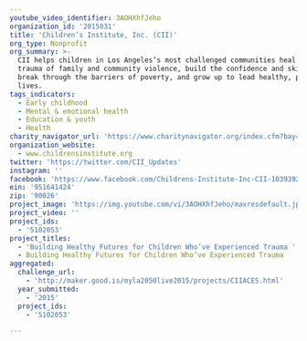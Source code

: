 ```yaml
---
youtube_video_identifier: 3AOHXhfJeho
organization_id: '2015031'
title: 'Children’s Institute, Inc. (CII)'
org_type: Nonprofit
org_summary: >-
  CII helps children in Los Angeles’s most challenged communities heal from the
  trauma of family and community violence, build the confidence and skills to
  break through the barriers of poverty, and grow up to lead healthy, productive
  lives.
tags_indicators:
  - Early childhood
  - Mental & emotional health
  - Education & youth
  - Health
charity_navigator_url: 'https://www.charitynavigator.org/index.cfm?bay=search.profile&ein=951641424'
organization_website:
  - www.childrensinstitute.org
twitter: 'https://twitter.com/CII_Updates'
instagram: ''
facebook: 'https://www.facebook.com/Childrens-Institute-Inc-CII-103939291803/timeline/'
ein: '951641424'
zip: '90026'
project_image: 'https://img.youtube.com/vi/3AOHXhfJeho/maxresdefault.jpg'
project_video: ''
project_ids:
  - '5102053'
project_titles:
  - 'Building Healthy Futures for Children Who’ve Experienced Trauma '
  - Building Healthy Futures for Children Who’ve Experienced Trauma
aggregated:
  challenge_url:
    - 'http://maker.good.is/myla2050live2015/projects/CIIACES.html'
  year_submitted:
    - '2015'
  project_ids:
    - '5102053'

---
```


